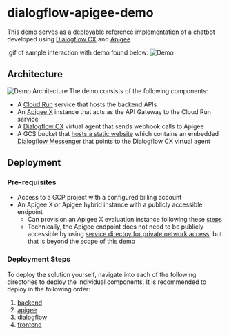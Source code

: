 # dialogflow-apigee-demo
This demo serves as a deployable reference implementation of a chatbot developed using [Dialogflow CX](https://cloud.google.com/dialogflow/cx/docs/basics) and [Apigee](https://cloud.google.com/apigee/docs/api-platform/get-started/what-apigee)

.gif of sample interaction with demo found below:
![Demo](../assets/demo.gif)

## Architecture
![Demo Architecture](../assets/architecture.png)
The demo consists of the following components:
* A [Cloud Run](https://cloud.google.com/run) service that hosts the backend APIs
* An [Apigee X](https://cloud.google.com/apigee/docs/api-platform/get-started/what-apigee) instance that acts as the API Gateway to the Cloud Run service
* A [Dialogflow CX](https://cloud.google.com/dialogflow/cx/docs/basics) virtual agent that sends webhook calls to Apigee
* A GCS bucket that [hosts a static website](https://cloud.google.com/storage/docs/hosting-static-website) which contains an embedded [Dialogflow Messenger](https://cloud.google.com/dialogflow/cx/docs/concept/integration/dialogflow-messenger) that points to the Dialogflow CX virtual agent

## Deployment
### Pre-requisites
* Access to a GCP project with a configured billing account
* An Apigee X or Apigee hybrid instance with a publicly accessible endpoint
  * Can provision an Apigee X evaluation instance following these [steps](https://cloud.google.com/apigee/docs/api-platform/get-started/eval-orgs)
  * Technically, the Apigee endpoint does not need to be publicly accessible by using [service directoy for private network access](https://cloud.google.com/dialogflow/cx/docs/concept/webhook#sd), but that is beyond the scope of this demo

### Deployment Steps
To deploy the solution yourself, navigate into each of the following directories to deploy the individual components. It is recommended to deploy in the following order:
1. [backend](./backend)
2. [apigee](./apigee)
3. [dialogflow](./dialogflow)
4. [frontend](./frontend)